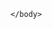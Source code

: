 <html>  
    <body>      

<script>
    fetch('/modelos')
        .then(function(response){
            return response.json();
        })
    .then(function(data){

    });
</script>
    
    </body>
</html>
